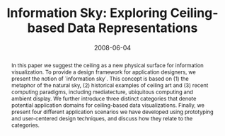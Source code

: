 ---
abstract: In this paper we suggest the ceiling as a new  physical surface for information
  visualization. To  provide a design framework for application designers,  we present
  the notion of `information sky´. This concept  is based on (1) the metaphor of the
  natural sky, (2)  historical examples of ceiling art and (3) recent  computing paradigms,
  including mediatecture,  ubiquitous computing and ambient display. We further  introduce
  three distinct categories that denote potential  application domains for ceiling-based
  data  visualizations. Finally, we present four different  application scenarios
  we have developed using  prototyping and user-centered design techniques, and  discuss
  how they relate to the categories.
authors:
- Martin Tomitsch
- Thomas Grechenig
- Andrew Vande Moere
- S Renan
date: '2008-06-04'
featured: false
links:
- name: Publik
  url: https://publik.tuwien.ac.at/showentry.php?ID=172341&lang=1
publication_types:
- '0'
publishDate: '2008-06-04'
title: 'Information Sky: Exploring Ceiling-based Data Representations'
url_pdf: ''
---